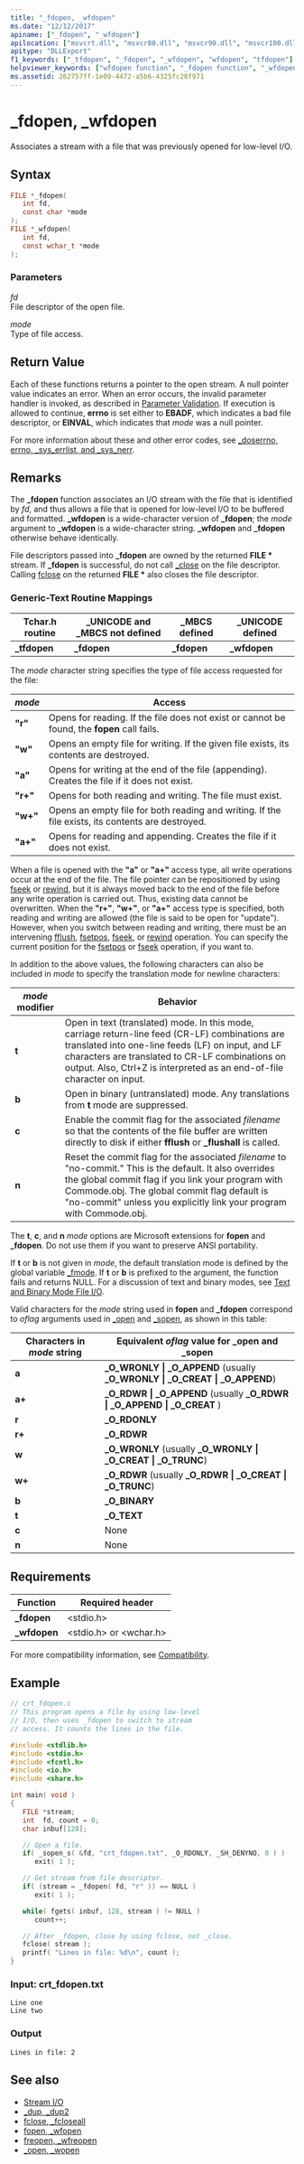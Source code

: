 ```yaml
---
title: "_fdopen, _wfdopen"
ms.date: "12/12/2017"
apiname: ["_fdopen", "_wfdopen"]
apilocation: ["msvcrt.dll", "msvcr80.dll", "msvcr90.dll", "msvcr100.dll", "msvcr100_clr0400.dll", "msvcr110.dll", "msvcr110_clr0400.dll", "msvcr120.dll", "msvcr120_clr0400.dll", "ucrtbase.dll", "api-ms-win-crt-stdio-l1-1-0.dll", "api-ms-win-crt-math-l1-1-0.dll"]
apitype: "DLLExport"
f1_keywords: ["_tfdopen", "_fdopen", "_wfdopen", "wfdopen", "tfdopen"]
helpviewer_keywords: ["wfdopen function", "_fdopen function", "_wfdopen function", "tfdopen function", "fdopen function", "_tfdopen function", "streams, associating with files"]
ms.assetid: 262757ff-1e09-4472-a5b6-4325fc28f971
---
```

# _fdopen, _wfdopen

Associates a stream with a file that was previously opened for low-level I/O.

## Syntax

```C
FILE *_fdopen(
   int fd,
   const char *mode
);
FILE *_wfdopen(
   int fd,
   const wchar_t *mode
);
```

### Parameters

*fd*<br/>
File descriptor of the open file.

*mode*<br/>
Type of file access.

## Return Value

Each of these functions returns a pointer to the open stream. A null pointer value indicates an error. When an error occurs, the invalid parameter handler is invoked, as described in [Parameter Validation](../../c-runtime-library/parameter-validation.md). If execution is allowed to continue, **errno** is set either to **EBADF**, which indicates a bad file descriptor, or **EINVAL**, which indicates that *mode* was a null pointer.

For more information about these and other error codes, see [_doserrno, errno, _sys_errlist, and _sys_nerr](../../c-runtime-library/errno-doserrno-sys-errlist-and-sys-nerr.md).

## Remarks

The **_fdopen** function associates an I/O stream with the file that is identified by *fd*, and thus allows a file that is opened for low-level I/O to be buffered and formatted. **_wfdopen** is a wide-character version of **_fdopen**; the *mode* argument to **_wfdopen** is a wide-character string. **_wfdopen** and **_fdopen** otherwise behave identically.

File descriptors passed into **_fdopen** are owned by the returned **FILE &#42;** stream. If **_fdopen** is successful, do not call [\_close](close.md) on the file descriptor. Calling [fclose](fclose-fcloseall.md) on the returned **FILE &#42;** also closes the file descriptor.

### Generic-Text Routine Mappings

|Tchar.h routine|\_UNICODE and \_MBCS not defined|\_MBCS defined|\_UNICODE defined|
|---------------------|--------------------------------------|--------------------|-----------------------|
|**_tfdopen**|**_fdopen**|**_fdopen**|**_wfdopen**|

The *mode* character string specifies the type of file access requested for the file:

| *mode* | Access |
|--------|--------|
| **"r"** | Opens for reading. If the file does not exist or cannot be found, the **fopen** call fails. |
| **"w"** | Opens an empty file for writing. If the given file exists, its contents are destroyed. |
| **"a"** | Opens for writing at the end of the file (appending). Creates the file if it does not exist. |
| **"r+"** | Opens for both reading and writing. The file must exist. |
| **"w+"** | Opens an empty file for both reading and writing. If the file exists, its contents are destroyed. |
| **"a+"** | Opens for reading and appending. Creates the file if it does not exist. |

When a file is opened with the **"a"** or **"a+"** access type, all write operations occur at the end of the file. The file pointer can be repositioned by using [fseek](fseek-fseeki64.md) or [rewind](rewind.md), but it is always moved back to the end of the file before any write operation is carried out. Thus, existing data cannot be overwritten. When the **"r+"**, **"w+"**, or **"a+"** access type is specified, both reading and writing are allowed (the file is said to be open for "update"). However, when you switch between reading and writing, there must be an intervening [fflush](fflush.md), [fsetpos](fsetpos.md), [fseek](fseek-fseeki64.md), or [rewind](rewind.md) operation. You can specify the current position for the [fsetpos](fsetpos.md) or [fseek](fseek-fseeki64.md) operation, if you want to.

In addition to the above values, the following characters can also be included in *mode* to specify the translation mode for newline characters:

| *mode* modifier | Behavior |
|-----------------|----------|
| **t** | Open in text (translated) mode. In this mode, carriage return-line feed (CR-LF) combinations are translated into one-line feeds (LF) on input, and LF characters are translated to CR-LF combinations on output. Also, Ctrl+Z is interpreted as an end-of-file character on input. |
| **b** | Open in binary (untranslated) mode. Any translations from **t** mode are suppressed. |
| **c** | Enable the commit flag for the associated *filename* so that the contents of the file buffer are written directly to disk if either **fflush** or **_flushall** is called. |
| **n** | Reset the commit flag for the associated *filename* to "no-commit." This is the default. It also overrides the global commit flag if you link your program with Commode.obj. The global commit flag default is "no-commit" unless you explicitly link your program with Commode.obj. |

The **t**, **c**, and **n** *mode* options are Microsoft extensions for **fopen** and **_fdopen**. Do not use them if you want to preserve ANSI portability.

If **t** or **b** is not given in *mode*, the default translation mode is defined by the global variable [\_fmode](../../c-runtime-library/fmode.md). If **t** or **b** is prefixed to the argument, the function fails and returns NULL. For a discussion of text and binary modes, see [Text and Binary Mode File I/O](../../c-runtime-library/text-and-binary-mode-file-i-o.md).

Valid characters for the *mode* string used in **fopen** and **_fdopen** correspond to *oflag* arguments used in [\_open](open-wopen.md) and [\_sopen](sopen-wsopen.md), as shown in this table:

|Characters in *mode* string|Equivalent *oflag* value for **_open** and **_sopen**|
|---------------------------------|---------------------------------------------------|
|**a**|**\_O\_WRONLY &#124; \_O\_APPEND** (usually **\_O\_WRONLY &#124; \_O\_CREAT &#124; \_O\_APPEND**)|
|**a+**|**\_O\_RDWR &#124; \_O\_APPEND** (usually **\_O\_RDWR &#124; \_O\_APPEND &#124; \_O\_CREAT** )|
|**r**|**\_O\_RDONLY**|
|**r+**|**\_O\_RDWR**|
|**w**|**\_O\_WRONLY** (usually **\_O\_WRONLY &#124; \_O\_CREAT &#124; \_O\_TRUNC**)|
|**w+**|**\_O\_RDWR** (usually **\_O\_RDWR &#124; \_O\_CREAT &#124; \_O\_TRUNC**)|
|**b**|**\_O\_BINARY**|
|**t**|**\_O\_TEXT**|
|**c**|None|
|**n**|None|

## Requirements

|Function|Required header|
|--------------|---------------------|
|**_fdopen**|\<stdio.h>|
|**_wfdopen**|\<stdio.h> or \<wchar.h>|

For more compatibility information, see [Compatibility](../../c-runtime-library/compatibility.md).

## Example

```c
// crt_fdopen.c
// This program opens a file by using low-level
// I/O, then uses _fdopen to switch to stream
// access. It counts the lines in the file.

#include <stdlib.h>
#include <stdio.h>
#include <fcntl.h>
#include <io.h>
#include <share.h>

int main( void )
{
   FILE *stream;
   int  fd, count = 0;
   char inbuf[128];

   // Open a file.
   if( _sopen_s( &fd, "crt_fdopen.txt", _O_RDONLY, _SH_DENYNO, 0 ) )
      exit( 1 );

   // Get stream from file descriptor.
   if( (stream = _fdopen( fd, "r" )) == NULL )
      exit( 1 );

   while( fgets( inbuf, 128, stream ) != NULL )
      count++;

   // After _fdopen, close by using fclose, not _close.
   fclose( stream );
   printf( "Lines in file: %d\n", count );
}
```

### Input: crt_fdopen.txt

```Input
Line one
Line two
```

### Output

```Output
Lines in file: 2
```

## See also

- [Stream I/O](../../c-runtime-library/stream-i-o.md)
- [\_dup, \_dup2](dup-dup2.md)
- [fclose, \_fcloseall](fclose-fcloseall.md)
- [fopen, \_wfopen](fopen-wfopen.md)
- [freopen, \_wfreopen](freopen-wfreopen.md)
- [\_open, \_wopen](open-wopen.md)
